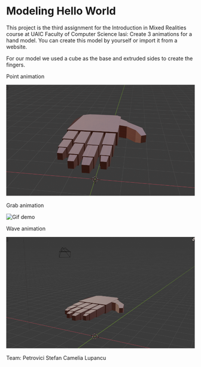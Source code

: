 # Modeling Hello World

This project is the third assignment for the Introduction in Mixed Realities course at UAIC Faculty of Computer Science Iasi:
Create 3 animations for a hand model. You can create this model by yourself or import it from a website.

For our model we used a cube as the base and extruded sides to create the fingers.

Point animation

![Gif demo](point.gif)

Grab animation

![Gif demo](grab.gif)

Wave animation

![Gif demo](wave.gif)

Team:
Petrovici Stefan
Camelia Lupancu